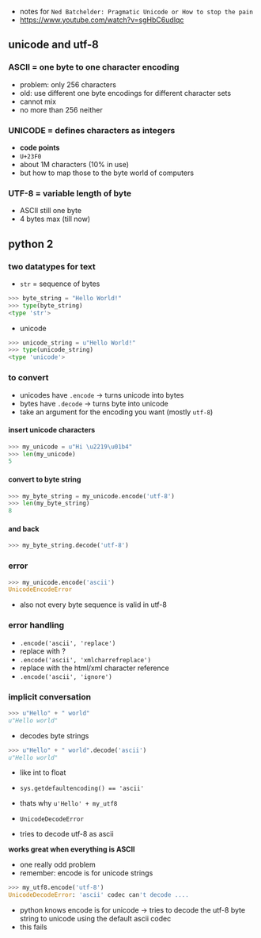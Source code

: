 * notes for `Ned Batchelder: Pragmatic Unicode or How to stop the pain`
 * https://www.youtube.com/watch?v=sgHbC6udIqc

unicode and utf-8
----

### ASCII = one byte to one character encoding
* problem: only 256 characters
* old: use different one byte encodings for different character sets
 * cannot mix
 * no more than 256 neither

### UNICODE = defines characters as integers
* **code points**
* `U+23F0`
* about 1M characters (10% in use)
* but how to map those to the byte world of computers

### UTF-8 = variable length of byte
* ASCII still one byte
* 4 bytes max (till now)

python 2
----
### two datatypes for text
* `str` = sequence of bytes
```python
>>> byte_string = "Hello World!"
>>> type(byte_string)
<type 'str'>
```
* unicode
```python
>>> unicode_string = u"Hello World!"
>>> type(unicode_string)
<type 'unicode'>
```
### to convert
* unicodes have `.encode` -> turns unicode into bytes
* bytes have `.decode` -> turns byte into unicode
* take an argument for the encoding you want (mostly `utf-8`)

#### insert unicode characters
```python
>>> my_unicode = u"Hi \u2219\u01b4"
>>> len(my_unicode) 
5
```
#### convert to byte string
```python
>>> my_byte_string = my_unicode.encode('utf-8')
>>> len(my_byte_string)
8
```
#### and back
```python
>>> my_byte_string.decode('utf-8')
```

### error
```python
>>> my_unicode.encode('ascii')
UnicodeEncodeError
```
* also not every byte sequence is valid in utf-8

### error handling
* `.encode('ascii', 'replace')`
 * replace with ?
* `.encode('ascii', 'xmlcharrefreplace')`
 * replace with the html/xml character reference
* `.encode('ascii', 'ignore')`


### implicit conversation
```python
>>> u"Hello" + " world"
u"Hello world"
```
* decodes byte strings 
```python
>>> u"Hello" + " world".decode('ascii')
u"Hello world"
```
* like int to float

* `sys.getdefaultencoding() == 'ascii'`
* thats why `u'Hello' + my_utf8`
 * `UnicodeDecodeError`
 * tries to decode utf-8 as ascii

**works great when everything is ASCII**

* one really odd problem
 * remember: encode is for unicode strings
```python
>>> my_utf8.encode('utf-8')
UnicodeDecodeError: 'ascii' codec can't decode ....
```
* python knows encode is for unicode -> tries to decode the utf-8 byte string to unicode using the default ascii codec
 * this fails
